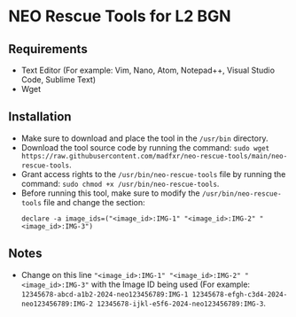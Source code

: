 # NEO Rescue Tools for L2 BGN

## Requirements
- Text Editor (For example: Vim, Nano, Atom, Notepad++, Visual Studio Code, Sublime Text)
- Wget

## Installation
- Make sure to download and place the tool in the ``/usr/bin`` directory.
- Download the tool source code by running the command: ``sudo wget https://raw.githubusercontent.com/madfxr/neo-rescue-tools/main/neo-rescue-tools``.
- Grant access rights to the ``/usr/bin/neo-rescue-tools`` file by running the command: ``sudo chmod +x /usr/bin/neo-rescue-tools``.
- Before running this tool, make sure to modify the ``/usr/bin/neo-rescue-tools`` file and change the section:
  ```
  declare -a image_ids=("<image_id>:IMG-1" "<image_id>:IMG-2" "<image_id>:IMG-3")
  ```

## Notes
- Change on this line ``"<image_id>:IMG-1" "<image_id>:IMG-2" "<image_id>:IMG-3"`` with the Image ID being used (For example: ``12345678-abcd-a1b2-2024-neo123456789:IMG-1 12345678-efgh-c3d4-2024-neo123456789:IMG-2 12345678-ijkl-e5f6-2024-neo123456789:IMG-3``.
